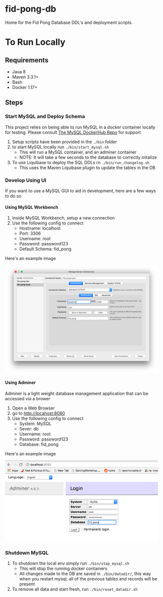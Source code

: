 # fid-pong-db
Home for the Fid Pong Database DDL's and deployment scripts.

# To Run Locally

## Requirements

* Java 8
* Maven 3.3.1+
* Bash
* Docker 1.17+

## Steps

### Start MySQL and Deploy Schema

This project relies on being able to run MySQL in a docker container locally for testing.
Please consult [The MySQL DockerHub Repo](https://hub.docker.com/_/mysql/) for support.

1. Setup scripts have been provided in the `./bin` folder
2. to start MySQL locally run `./bin/start_mysql.sh`
    * This will run a MySQL container, and an adminer container
    * NOTE: It will take a few seconds to the database to correctly initalize
3. To use Liquibase to deploy the SQL DDLs rn `./bin/run_changelog.sh`
    * This uses the Maven Liquibase plugin to update the tables in the DB

### Develop Using UI

If you want to use a MySQL GUI to aid in development, here are a few ways to do so

#### Using MySQL Workbench

1. Inside MySQL Workbench, setup a new connection
2. Use the following config to connect
    * Hostname: localhost
    * Port: 3306
    * Username: root
    * Password: password123
    * Default Schema: fid_pong

Here's an example image

![MySQL Workbench Connection Image](./docs/images/mysql_workbench.png)

#### Using Adminer

Adminer is a light weight database management application that can be accessed
via a brower

1. Open a Web Browser
2. go to <http://locahost:8080>
3. Use the following config to connect
    * System: MySQL
    * Sever: db
    * Username: root
    * Password: password123
    * Database: fid_pong

Here's an example image

![Adminer Login Example](./docs/images/adminer_login.png)


### Shutdown MySQL
1. To shutdown the local env simply run `./bin/stop_mysql.sh`
    * This will stop the running docker containers
    * All changes made to the DB are saved in `./bin/datadir/`, this way when you restart mysql, 
      all of the previous tables and records will be present
2.  To remove all data and start fresh, run `./bin/reset_datadir.sh`
